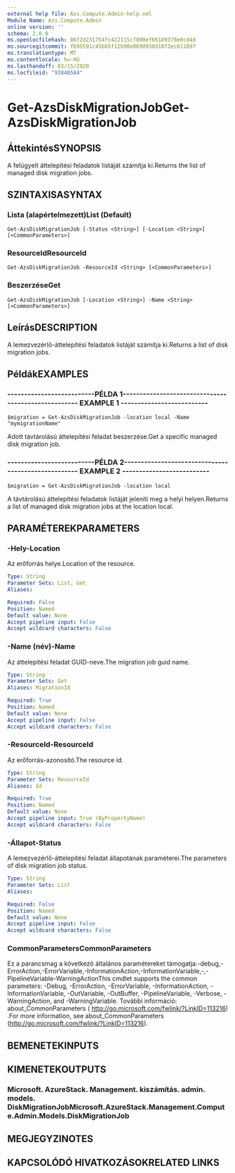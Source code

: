 ```yaml
---
external help file: Azs.Compute.Admin-help.xml
Module Name: Azs.Compute.Admin
online version: ''
schema: 2.0.0
ms.openlocfilehash: 06f2d231754fc422115cf800ef66189378e0cd4d
ms.sourcegitcommit: fb95591c45bb5f12b98e0690938d18f2ec611897
ms.translationtype: MT
ms.contentlocale: hu-HU
ms.lasthandoff: 03/15/2020
ms.locfileid: "93840584"
---
```

# <span data-ttu-id="4bd2b-101">Get-AzsDiskMigrationJob</span><span class="sxs-lookup"><span data-stu-id="4bd2b-101">Get-AzsDiskMigrationJob</span></span>

## <span data-ttu-id="4bd2b-102">Áttekintés</span><span class="sxs-lookup"><span data-stu-id="4bd2b-102">SYNOPSIS</span></span>
<span data-ttu-id="4bd2b-103">A felügyelt áttelepítési feladatok listáját számítja ki.</span><span class="sxs-lookup"><span data-stu-id="4bd2b-103">Returns the list of managed disk migration jobs.</span></span>

## <span data-ttu-id="4bd2b-104">SZINTAXISA</span><span class="sxs-lookup"><span data-stu-id="4bd2b-104">SYNTAX</span></span>

### <span data-ttu-id="4bd2b-105">Lista (alapértelmezett)</span><span class="sxs-lookup"><span data-stu-id="4bd2b-105">List (Default)</span></span>
```
Get-AzsDiskMigrationJob [-Status <String>] [-Location <String>] [<CommonParameters>]
```

### <span data-ttu-id="4bd2b-106">ResourceId</span><span class="sxs-lookup"><span data-stu-id="4bd2b-106">ResourceId</span></span>
```
Get-AzsDiskMigrationJob -ResourceId <String> [<CommonParameters>]
```

### <span data-ttu-id="4bd2b-107">Beszerzése</span><span class="sxs-lookup"><span data-stu-id="4bd2b-107">Get</span></span>
```
Get-AzsDiskMigrationJob [-Location <String>] -Name <String> [<CommonParameters>]
```

## <span data-ttu-id="4bd2b-108">Leírás</span><span class="sxs-lookup"><span data-stu-id="4bd2b-108">DESCRIPTION</span></span>
<span data-ttu-id="4bd2b-109">A lemezvezérlő-áttelepítési feladatok listáját számítja ki.</span><span class="sxs-lookup"><span data-stu-id="4bd2b-109">Returns a list of disk migration jobs.</span></span>

## <span data-ttu-id="4bd2b-110">Példák</span><span class="sxs-lookup"><span data-stu-id="4bd2b-110">EXAMPLES</span></span>

### <span data-ttu-id="4bd2b-111">--------------------------PÉLDA 1--------------------------</span><span class="sxs-lookup"><span data-stu-id="4bd2b-111">-------------------------- EXAMPLE 1 --------------------------</span></span>
```
$migration = Get-AzsDiskMigrationJob -location local -Name "mymigrationName"
```

<span data-ttu-id="4bd2b-112">Adott távtárolású áttelepítési feladat beszerzése.</span><span class="sxs-lookup"><span data-stu-id="4bd2b-112">Get a specific managed disk migration job.</span></span>

### <span data-ttu-id="4bd2b-113">--------------------------PÉLDA 2--------------------------</span><span class="sxs-lookup"><span data-stu-id="4bd2b-113">-------------------------- EXAMPLE 2 --------------------------</span></span>
```
$migration = Get-AzsDiskMigrationJob -location local
```

<span data-ttu-id="4bd2b-114">A távtárolású áttelepítési feladatok listáját jeleníti meg a helyi helyen.</span><span class="sxs-lookup"><span data-stu-id="4bd2b-114">Returns a list of managed disk migration jobs at the location local.</span></span>

## <span data-ttu-id="4bd2b-115">PARAMÉTEREK</span><span class="sxs-lookup"><span data-stu-id="4bd2b-115">PARAMETERS</span></span>

### <span data-ttu-id="4bd2b-116">-Hely</span><span class="sxs-lookup"><span data-stu-id="4bd2b-116">-Location</span></span>
<span data-ttu-id="4bd2b-117">Az erőforrás helye.</span><span class="sxs-lookup"><span data-stu-id="4bd2b-117">Location of the resource.</span></span>

```yaml
Type: String
Parameter Sets: List, Get
Aliases: 

Required: False
Position: Named
Default value: None
Accept pipeline input: False
Accept wildcard characters: False
```

### <span data-ttu-id="4bd2b-118">-Name (név)</span><span class="sxs-lookup"><span data-stu-id="4bd2b-118">-Name</span></span>
<span data-ttu-id="4bd2b-119">Az áttelepítési feladat GUID-neve.</span><span class="sxs-lookup"><span data-stu-id="4bd2b-119">The migration job guid name.</span></span>

```yaml
Type: String
Parameter Sets: Get
Aliases: MigrationId

Required: True
Position: Named
Default value: None
Accept pipeline input: False
Accept wildcard characters: False
```

### <span data-ttu-id="4bd2b-120">-ResourceId</span><span class="sxs-lookup"><span data-stu-id="4bd2b-120">-ResourceId</span></span>
<span data-ttu-id="4bd2b-121">Az erőforrás-azonosító.</span><span class="sxs-lookup"><span data-stu-id="4bd2b-121">The resource id.</span></span>

```yaml
Type: String
Parameter Sets: ResourceId
Aliases: Id

Required: True
Position: Named
Default value: None
Accept pipeline input: True (ByPropertyName)
Accept wildcard characters: False
```

### <span data-ttu-id="4bd2b-122">-Állapot</span><span class="sxs-lookup"><span data-stu-id="4bd2b-122">-Status</span></span>
<span data-ttu-id="4bd2b-123">A lemezvezérlő-áttelepítési feladat állapotának paraméterei.</span><span class="sxs-lookup"><span data-stu-id="4bd2b-123">The parameters of disk migration job status.</span></span>

```yaml
Type: String
Parameter Sets: List
Aliases: 

Required: False
Position: Named
Default value: None
Accept pipeline input: False
Accept wildcard characters: False
```

### <span data-ttu-id="4bd2b-124">CommonParameters</span><span class="sxs-lookup"><span data-stu-id="4bd2b-124">CommonParameters</span></span>
<span data-ttu-id="4bd2b-125">Ez a parancsmag a következő általános paramétereket támogatja:-debug,-ErrorAction,-ErrorVariable,-InformationAction,-InformationVariable,-,-PipelineVariable-WarningAction</span><span class="sxs-lookup"><span data-stu-id="4bd2b-125">This cmdlet supports the common parameters: -Debug, -ErrorAction, -ErrorVariable, -InformationAction, -InformationVariable, -OutVariable, -OutBuffer, -PipelineVariable, -Verbose, -WarningAction, and -WarningVariable.</span></span> <span data-ttu-id="4bd2b-126">További információ: about_CommonParameters ( http://go.microsoft.com/fwlink/?LinkID=113216) .</span><span class="sxs-lookup"><span data-stu-id="4bd2b-126">For more information, see about_CommonParameters (http://go.microsoft.com/fwlink/?LinkID=113216).</span></span>

## <span data-ttu-id="4bd2b-127">BEMENETEK</span><span class="sxs-lookup"><span data-stu-id="4bd2b-127">INPUTS</span></span>

## <span data-ttu-id="4bd2b-128">KIMENETEK</span><span class="sxs-lookup"><span data-stu-id="4bd2b-128">OUTPUTS</span></span>

### <span data-ttu-id="4bd2b-129">Microsoft. AzureStack. Management. kiszámítás. admin. models. DiskMigrationJob</span><span class="sxs-lookup"><span data-stu-id="4bd2b-129">Microsoft.AzureStack.Management.Compute.Admin.Models.DiskMigrationJob</span></span>

## <span data-ttu-id="4bd2b-130">MEGJEGYZI</span><span class="sxs-lookup"><span data-stu-id="4bd2b-130">NOTES</span></span>

## <span data-ttu-id="4bd2b-131">KAPCSOLÓDÓ HIVATKOZÁSOK</span><span class="sxs-lookup"><span data-stu-id="4bd2b-131">RELATED LINKS</span></span>

